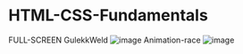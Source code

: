 ﻿# HTML-CSS-Fundamentals
FULL-SCREEN GulekkWeld
![image](https://user-images.githubusercontent.com/31259850/213196692-496933a8-e115-48b7-a8bb-aa8bd219da8b.png)
Animation-race
![image](https://user-images.githubusercontent.com/31259850/213197641-ef6a6d22-c88d-4dd7-b036-18f5cace20f6.png)

